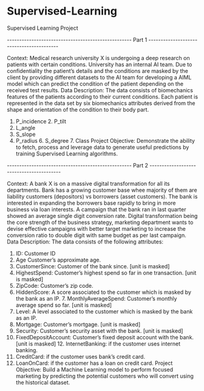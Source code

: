 # Supervised-Learning
Supervised Learning Project


--------------------------------------------------- Part 1 -----------------------------------------

Context:
Medical research university X is undergoing a deep research on patients with certain conditions. University has an internal AI team. Due to confidentiality the patient’s details and the conditions are masked by the client by providing different datasets to the AI team for developing a AIML model which can predict the condition of the patient depending on the received test results.
Data Description:
The data consists of biomechanics features of the patients according to their current conditions. Each patient is represented in the data set by six biomechanics attributes derived from the shape and orientation of the condition to their body part.
1. P_incidence 2. P_tilt
3. L_angle
4. S_slope
5. P_radius 6. S_degree 7. Class
Project Objective:
Demonstrate the ability to fetch, process and leverage data to generate useful predictions by training Supervised Learning algorithms.


--------------------------------------------------- Part 2 -----------------------------------------

Context:
A bank X is on a massive digital transformation for all its departments. Bank has a growing customer base whee majority of them are liability customers (depositors) vs borrowers (asset customers). The bank is interested in expanding the borrowers base rapidly to bring in more business via loan interests. A campaign that the bank ran in last quarter showed an average single digit conversion rate. Digital transformation being the core strength of the business strategy, marketing department wants to devise effective campaigns with better target marketing to increase the conversion ratio to double digit with same budget as per last campaign.
Data Description:
The data consists of the following attributes:
1. ID: Customer ID
2. Age Customer’s approximate age.
3. CustomerSince: Customer of the bank since. [unit is masked]
4. HighestSpend: Customer’s highest spend so far in one transaction. [unit is masked]
5. ZipCode: Customer’s zip code.
6. HiddenScore: A score associated to the customer which is masked by the bank as an IP. 7. MonthlyAverageSpend: Customer’s monthly average spend so far. [unit is masked]
8. Level: A level associated to the customer which is masked by the bank as an IP.
9. Mortgage: Customer’s mortgage. [unit is masked]
10. Security: Customer’s security asset with the bank. [unit is masked]
11. FixedDepositAccount: Customer’s fixed deposit account with the bank. [unit is masked] 12. InternetBanking: if the customer uses internet banking.
13. CreditCard: if the customer uses bank’s credit card.
14. LoanOnCard: if the customer has a loan on credit card.
Project Objective:
Build a Machine Learning model to perform focused marketing by predicting the potential customers who will convert using the historical dataset.
